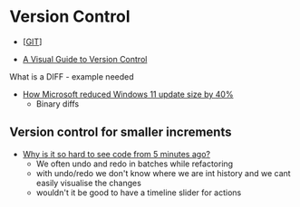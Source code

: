 Version Control
===============

* [[GIT]]

* [A Visual Guide to Version Control](https://betterexplained.com/articles/a-visual-guide-to-version-control/)

What is a DIFF - example needed

* [How Microsoft reduced Windows 11 update size by 40%](https://techcommunity.microsoft.com/t5/windows-it-pro-blog/how-microsoft-reduced-windows-11-update-size-by-40/ba-p/2839794)
    * Binary diffs

Version control for smaller increments
--------------------------------------

* [Why is it so hard to see code from 5 minutes ago?](https://web.eecs.utk.edu/~azh/blog/yestercode.html)
    * We often undo and redo in batches while refactoring
    * with undo/redo we don't know where we are int history and we cant easily visualise the changes
    * wouldn't it be good to have a timeline slider for actions

[//begin]: # "Autogenerated link references for markdown compatibility"
[GIT]: git.md "GIT"
[//end]: # "Autogenerated link references"